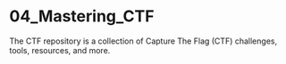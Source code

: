 # 04_Mastering_CTF
The CTF repository is a collection of Capture The Flag (CTF) challenges, tools, resources, and more.

